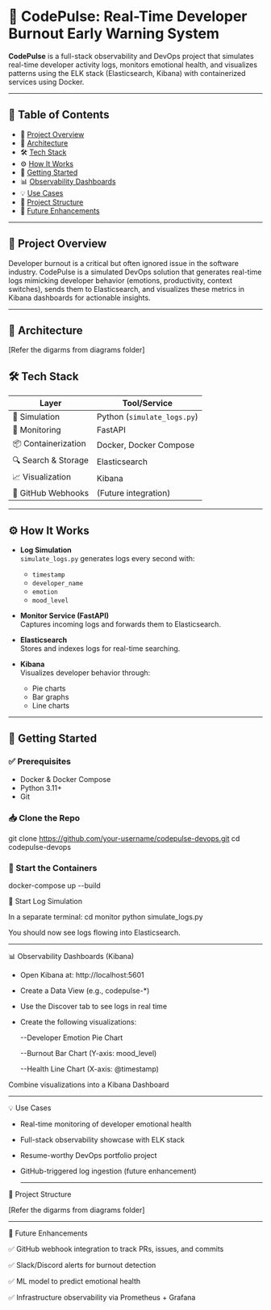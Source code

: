# 🚀 CodePulse: Real-Time Developer Burnout Early Warning System

**CodePulse** is a full-stack observability and DevOps project that simulates real-time developer activity logs, monitors emotional health, and visualizes patterns using the ELK stack (Elasticsearch, Kibana) with containerized services using Docker.

----------------------------------------------------------------------------------------------------------------------------

## 📌 Table of Contents

- 📘 [Project Overview](#project-overview)  
- 🧱 [Architecture](#architecture)  
- 🛠️ [Tech Stack](#tech-stack)  
- ⚙️ [How It Works](#how-it-works)  
- 🚀 [Getting Started](#getting-started)  
- 📊 [Observability Dashboards](#observability-dashboards)  
- 💡 [Use Cases](#use-cases)  
- 📂 [Project Structure](#project-structure)  
- 🧪 [Future Enhancements](#future-enhancements)  

----------------------------------------------------------------------------------------------------------------------------

## 📘 Project Overview

Developer burnout is a critical but often ignored issue in the software industry. CodePulse is a simulated DevOps solution that generates real-time logs mimicking developer behavior (emotions, productivity, context switches), sends them to Elasticsearch, and visualizes these metrics in Kibana dashboards for actionable insights.

----------------------------------------------------------------------------------------------------------------------------

## 🧱 Architecture

[Refer the digarms from diagrams folder]


## 🛠️ Tech Stack

| Layer            | Tool/Service           |
|------------------|------------------------|
| 🚀 Simulation     | Python (`simulate_logs.py`) |
| 🧠 Monitoring      | FastAPI                |
| 📦 Containerization | Docker, Docker Compose |
| 🔍 Search & Storage | Elasticsearch         |
| 📈 Visualization   | Kibana                |
| 🔗 GitHub Webhooks | (Future integration)  |

----------------------------------------------------------------------------------------------------------------------------

## ⚙️ How It Works

- **Log Simulation**  
  `simulate_logs.py` generates logs every second with:
  - `timestamp`
  - `developer_name`
  - `emotion`
  - `mood_level`

- **Monitor Service (FastAPI)**  
  Captures incoming logs and forwards them to Elasticsearch.

- **Elasticsearch**  
  Stores and indexes logs for real-time searching.

- **Kibana**  
  Visualizes developer behavior through:
  - Pie charts
  - Bar graphs
  - Line charts

----------------------------------------------------------------------------------------------------------------------------

## 🚀 Getting Started

### ✅ Prerequisites

- Docker & Docker Compose
- Python 3.11+
- Git

### 📥 Clone the Repo
git clone https://github.com/your-username/codepulse-devops.git
cd codepulse-devops

### 🐳 Start the Containers
docker-compose up --build

🐍 Start Log Simulation

In a separate terminal:
cd monitor
python simulate_logs.py

You should now see logs flowing into Elasticsearch.

----------------------------------------------------------------------------------------------------------------------------

📊 Observability Dashboards (Kibana)
- Open Kibana at: http://localhost:5601

- Create a Data View (e.g., codepulse-*)

- Use the Discover tab to see logs in real time

- Create the following visualizations:

  --Developer Emotion Pie Chart

  --Burnout Bar Chart (Y-axis: mood_level)

  --Health Line Chart (X-axis: @timestamp)

Combine visualizations into a Kibana Dashboard

----------------------------------------------------------------------------------------------------------------------------
💡 Use Cases
- Real-time monitoring of developer emotional health

- Full-stack observability showcase with ELK stack

- Resume-worthy DevOps portfolio project

- GitHub-triggered log ingestion (future enhancement)

  ----------------------------------------------------------------------------------------------------------------------------

📂 Project Structure

[Refer the digarms from diagrams folder]

----------------------------------------------------------------------------------------------------------------------------
🧪 Future Enhancements

✅ GitHub webhook integration to track PRs, issues, and commits

✅ Slack/Discord alerts for burnout detection

✅ ML model to predict emotional health

✅ Infrastructure observability via Prometheus + Grafana
